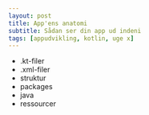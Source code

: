 ```yaml
---
layout: post
title: App'ens anatomi
subtitle: Sådan ser din app ud indeni
tags: [appudvikling, kotlin, uge x]
---
```


- .kt-filer
- .xml-filer
- struktur
- packages
- java
- ressourcer
